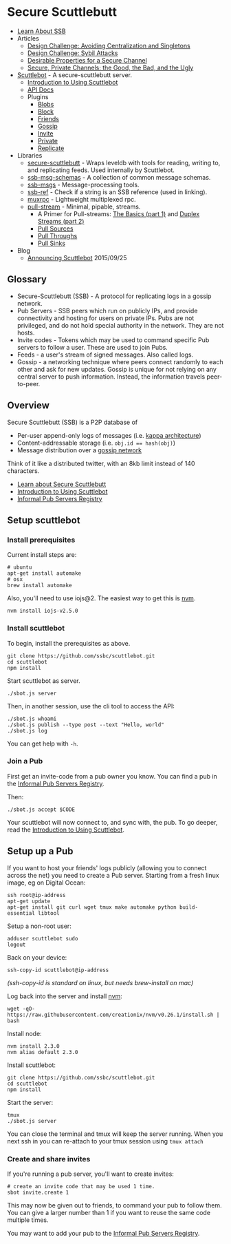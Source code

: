 # Secure Scuttlebutt

 - [Learn About SSB](./learn.md)
 - Articles
   - [Design Challenge: Avoiding Centralization and Singletons](./articles/design-challenge-avoid-centralization-and-singletons.md)
   - [Design Challenge: Sybil Attacks](./articles/design-challenge-sybil-attack.md)
   - [Desirable Properties for a Secure Channel](./articles/desirable-properties-for-a-secure-channel.md)
   - [Secure, Private Channels: the Good, the Bad, and the Ugly](./articles/secure-private-channels.md)
 - [Scuttlebot](https://github.com/ssbc/scuttlebot) - A secure-scuttlebutt server.
   - [Introduction to Using Scuttlebot](./intro-to-using-sbot.md)
   - [API Docs](https://github.com/ssbc/scuttlebot/blob/master/api.md)
   - Plugins
     - [Blobs](https://github.com/ssbc/scuttlebot/blob/master/plugins/blobs.md)
     - [Block](https://github.com/ssbc/scuttlebot/blob/master/plugins/block.md)
     - [Friends](https://github.com/ssbc/scuttlebot/blob/master/plugins/friends.md)
     - [Gossip](https://github.com/ssbc/scuttlebot/blob/master/plugins/gossip.md)
     - [Invite](https://github.com/ssbc/scuttlebot/blob/master/plugins/invite.md)
     - [Private](https://github.com/ssbc/scuttlebot/blob/master/plugins/private.md)
     - [Replicate](https://github.com/ssbc/scuttlebot/blob/master/plugins/replicate.md)
 - Libraries
   - [secure-scuttlebutt](https://github.com/ssbc/secure-scuttlebutt) - Wraps leveldb with tools for reading, writing to, and replicating feeds. Used internally by Scuttlebot.
   - [ssb-msg-schemas](https://github.com/ssbc/ssb-msg-schemas) - A collection of common message schemas.
   - [ssb-msgs](https://github.com/ssbc/ssb-msgs) - Message-processing tools.
   - [ssb-ref](https://github.com/ssbc/ssb-ref) - Check if a string is an SSB reference (used in linking).
   - [muxrpc](https://github.com/ssbc/muxrpc) - Lightweight multiplexed rpc.
   - [pull-stream](https://github.com/dominictarr/pull-stream) - Minimal, pipable, streams.
     - A Primer for Pull-streams: [The Basics (part 1)](https://github.com/dominictarr/pull-stream-examples/blob/master/pull.js) and [Duplex Streams (part 2)](https://github.com/dominictarr/pull-stream-examples/blob/master/duplex.js)
     - [Pull Sources](https://github.com/dominictarr/pull-stream/blob/master/docs/sources.md)
     - [Pull Throughs](https://github.com/dominictarr/pull-stream/blob/master/docs/throughs.md)
     - [Pull Sinks](https://github.com/dominictarr/pull-stream/blob/master/docs/sinks.md)
 - Blog
   - [Announcing Scuttlebot](./blog/sbot-announce.md) 2015/09/25


## Glossary

 - Secure-Scuttlebutt (SSB) - A protocol for replicating logs in a gossip network.
 - Pub Servers - SSB peers which run on publicly IPs, and provide connectivity and hosting for users on private IPs. Pubs are not privileged, and do not hold special authority in the network. They are not hosts.
 - Invite codes - Tokens which may be used to command specific Pub servers to follow a user. These are used to join Pubs.
 - Feeds - a user's stream of signed messages. Also called logs.
 - Gossip - a networking technique where peers connect randomly to each other and ask for new updates. Gossip is unique for not relying on any central server to push information. Instead, the information travels peer-to-peer.


## Overview

Secure Scuttlebutt (SSB) is a P2P database of

- Per-user append-only logs of messages (i.e. [kappa architecture](http://www.kappa-architecture.com/))
- Content-addressable storage (i.e. `obj.id == hash(obj)`)
- Message distribution over a [gossip network](https://en.wikipedia.org/wiki/Gossip_protocol)

Think of it like a distributed twitter, with an 8kb limit instead of 140 characters.

 - [Learn about Secure Scuttlebutt](./learn.md)
 - [Introduction to Using Scuttlebot](./intro-to-using-sbot.md)
 - [Informal Pub Servers Registry](https://github.com/ssbc/scuttlebot/wiki/Pub-servers)


## Setup scuttlebot

### Install prerequisites

Current install steps are:

```
# ubuntu
apt-get install automake
# osx
brew install automake
```

Also, you'll need to use iojs@2.
The easiest way to get this is [nvm](https://github.com/creationix/nvm).

```
nvm install iojs-v2.5.0
```


### Install scuttlebot

To begin, install the prerequisites as above.

```
git clone https://github.com/ssbc/scuttlebot.git
cd scuttlebot
npm install
```

Start scuttlebot as server.

```
./sbot.js server
```

Then, in another session, use the cli tool to access the API:

```
./sbot.js whoami
./sbot.js publish --type post --text "Hello, world"
./sbot.js log
```

You can get help with `-h`.

### Join a Pub

First get an invite-code from a pub owner you know.
You can find a pub in the [Informal Pub Servers Registry](https://github.com/ssbc/scuttlebot/wiki/Pub-servers).

Then:

```
./sbot.js accept $CODE
```

Your scuttlebot will now connect to, and sync with, the pub.
To go deeper, read the [Introduction to Using Scuttlebot](./intro-to-using-sbot.md).


## Setup up a Pub

If you want to host your friends' logs publicly (allowing you to connect across the net) you need to create a Pub server.
Starting from a fresh linux image, eg on Digital Ocean:

```
ssh root@ip-address
apt-get update
apt-get install git curl wget tmux make automake python build-essential libtool
```

Setup a non-root user:

```
adduser scuttlebot sudo
logout
```

Back on your device:

```
ssh-copy-id scuttlebot@ip-address
```
_(ssh-copy-id is standard on linux, but needs brew-install on mac)_

Log back into the server and install [nvm](https://github.com/creationix/nvm):
```
wget -qO- https://raw.githubusercontent.com/creationix/nvm/v0.26.1/install.sh | bash
```

Install node: 
```
nvm install 2.3.0
nvm alias default 2.3.0
```

Install scuttlebot:
```
git clone https://github.com/ssbc/scuttlebot.git
cd scuttlebot
npm install
```

Start the server: 
```
tmux
./sbot.js server
```

You can close the terminal and tmux will keep the server running. 
When you next ssh in you can re-attach to your tmux session using `tmux attach`

### Create and share invites

If you're running a pub server, you'll want to create invites:

```
# create an invite code that may be used 1 time.
sbot invite.create 1
```

This may now be given out to friends, to command your pub to follow them.
You can give a larger number than 1 if you want to reuse the same code multiple times.

You may want to add your pub to the [Informal Pub Servers Registry](https://github.com/ssbc/scuttlebot/wiki/Pub-servers).
